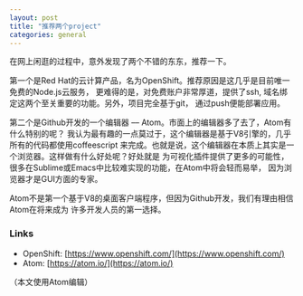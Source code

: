 ```yaml
---
layout: post
title: "推荐两个project"
categories: general
---
```


在网上闲逛的过程中，意外发现了两个不错的东东，推荐一下。

第一个是Red Hat的云计算产品，名为OpenShift。推荐原因是这几乎是目前唯一免费的Node.js云服务，
更难得的是，对免费账户非常厚道，提供了ssh, 域名绑定这两个至关重要的功能。另外，项目完全基于git，
通过push便能部署应用。

第二个是Github开发的一个编辑器 –– Atom。市面上的编辑器多了去了，Atom有什么特别的呢？
我认为最有趣的一点莫过于，这个编辑器是基于V8引擎的，几乎所有的代码都使用coffeescript
来完成。也就是说，这个编辑器在本质上其实是一个浏览器。这样做有什么好处呢？好处就是
为可视化插件提供了更多的可能性，很多在Sublime或Emacs中比较难实现的功能，在Atom中将会轻而易举，
因为浏览器才是GUI方面的专家。

Atom不是第一个基于V8的桌面客户端程序，但因为Github开发，我们有理由相信Atom在将来成为
许多开发人员的第一选择。


### Links

- OpenShift: [https://www.openshift.com/](https://www.openshift.com/)
- Atom: [https://atom.io/](https://atom.io/)

（本文使用Atom编辑）
